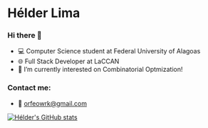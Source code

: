 # Hélder Lima

### Hi there 👋
- 💻 Computer Science student at Federal University of Alagoas
- 🌐 Full Stack Developer at LaCCAN
- 🔭 I’m currently interested on Combinatorial Optmization!

### Contact me:
- 📧 orfeowrk@gmail.com

[![Hélder's GitHub stats](https://github-readme-stats.vercel.app/api?username=heldaolima)](https://github.com/anuraghazra/github-readme-stats)

<!--
**heldaolima/heldaolima** is a ✨ _special_ ✨ repository because its `README.md` (this file) appears on your GitHub profile.

Here are some ideas to get you started:

- 🔭 I’m currently working on ...
- 🌱 I’m currently learning ...
- 👯 I’m looking to collaborate on ...
- 🤔 I’m looking for help with ...
- 💬 Ask me about ...
- 📫 How to reach me: ...
- 😄 Pronouns: ...
- ⚡ Fun fact: ...
-->
